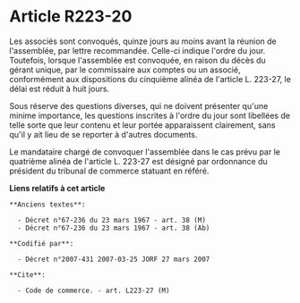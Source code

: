 # Article R223-20

Les associés sont convoqués, quinze jours au moins avant la réunion de l'assemblée, par lettre recommandée. Celle-ci indique
l'ordre du jour. Toutefois, lorsque l'assemblée est convoquée, en raison du décès du gérant unique, par le commissaire aux
comptes ou un associé, conformément aux dispositions du cinquième alinéa de l'article L. 223-27, le délai est réduit à huit
jours.

Sous réserve des questions diverses, qui ne doivent présenter qu'une minime importance, les questions inscrites à l'ordre du
jour sont libellées de telle sorte que leur contenu et leur portée apparaissent clairement, sans qu'il y ait lieu de se
reporter à d'autres documents.

Le mandataire chargé de convoquer l'assemblée dans le cas prévu par le quatrième alinéa de l'article L. 223-27 est désigné
par ordonnance du président du tribunal de commerce statuant en référé.

**Liens relatifs à cet article**

	**Anciens textes**:

	  - Décret n°67-236 du 23 mars 1967 - art. 38 (M)
	  - Décret n°67-236 du 23 mars 1967 - art. 38 (Ab)

	**Codifié par**:

	  - Décret n°2007-431 2007-03-25 JORF 27 mars 2007

	**Cite**:

	  - Code de commerce. - art. L223-27 (M)

